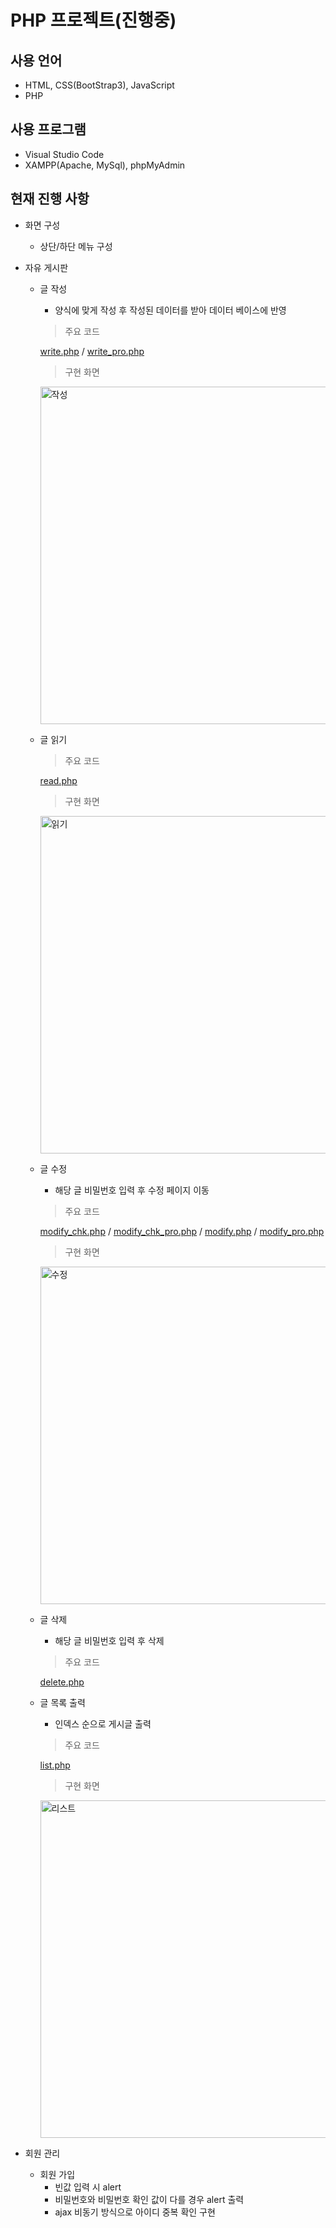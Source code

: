 # PHP 프로젝트(진행중)  

## 사용 언어
+ HTML, CSS(BootStrap3), JavaScript
+ PHP
  
## 사용 프로그램
+ Visual Studio Code
+ XAMPP(Apache, MySql), phpMyAdmin
   
  
## 현재 진행 사항
+ 화면 구성
  + 상단/하단 메뉴 구성  

+ 자유 게시판
  + 글 작성
    + 양식에 맞게 작성 후 작성된 데이터를 받아 데이터 베이스에 반영  
    
    > 주요 코드  
    
    [write.php](https://github.com/hellu13/phpproject/blob/main/htdocs/board/write.php) / [write_pro.php](https://github.com/hellu13/phpproject/blob/main/htdocs/board/write_pro.php)  
    > 구현 화면  
    
    <img width="540" alt="작성" src="https://user-images.githubusercontent.com/46749717/107932329-c685e600-6fc0-11eb-8f17-d7915cab7d38.png">  
    
    
  + 글 읽기  
    > 주요 코드  
    
    [read.php](https://github.com/hellu13/phpproject/blob/main/htdocs/board/read.php)  
  
    > 구현 화면  
    
    <img width="540" alt="읽기" src="https://user-images.githubusercontent.com/46749717/107932335-c8e84000-6fc0-11eb-957b-e5ce921a7e38.png">  
  
  + 글 수정
    + 해당 글 비밀번호 입력 후 수정 페이지 이동  
    
    > 주요 코드  
    
    [modify_chk.php](https://github.com/hellu13/phpproject/blob/main/htdocs/board/modify_chk.php) / [modify_chk_pro.php](https://github.com/hellu13/phpproject/blob/main/htdocs/board/modify_chk_pro.php) / [modify.php](https://github.com/hellu13/phpproject/blob/main/htdocs/board/modify.php) / [modify_pro.php](https://github.com/hellu13/phpproject/blob/main/htdocs/board/modify_pro.php)  
    
    > 구현 화면  
    
    <img width="540" alt="수정" src="https://user-images.githubusercontent.com/46749717/107932322-c554b900-6fc0-11eb-9e81-70897d6dca5f.png">  
      
      
  + 글 삭제  
    + 해당 글 비밀번호 입력 후 삭제  
    
    > 주요 코드  
    
    [delete.php](https://github.com/hellu13/phpproject/blob/main/htdocs/board/delete.php)  
    
  + 글 목록 출력
    + 인덱스 순으로 게시글 출력  
    
    > 주요 코드  
    
    [list.php](https://github.com/hellu13/phpproject/blob/main/htdocs/board/list.php)  
    
    > 구현 화면  
    
    <img width="540" alt="리스트" src="https://user-images.githubusercontent.com/46749717/107932295-bc63e780-6fc0-11eb-9f34-d85e43652941.png">  
      
+ 회원 관리
  + 회원 가입
    + 빈값 입력 시 alert 
    + 비밀번호와 비밀번호 확인 값이 다를 경우 alert 출력
    + ajax 비동기 방식으로 아이디 중복 확인 구현
   
    
    
 
